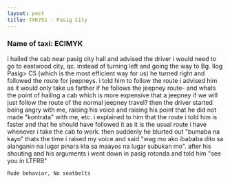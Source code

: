 ```yaml
---
layout: post
title: TXK751 - Pasig City
---
```


### Name of taxi: ECIMYK

i hailed the cab near pasig city hall and advised the driver i would need to go to eastwood city, qc. instead of turning left and going the way to Bg. Ilog Pasig> C5 (which is the most efficient way for us) he turned right and followed the route for jeepneys. i told him to follow the route i advised him as it would only take us farther if he follows the jeepney route- and whats the point of hailing a cab which is more expensive that a jeepney if we will just follow the route of the normal jeepney travel? then the driver started being angry with me, raising his voice and raising his point that he did not made "kontrata" with me, etc. i explained to him that the route i told him is faster and that he should have followed it as it is the usual route i have whenever i take the cab to work. then suddenly he blurted out "bumaba na kayo" thats the time i raised my voice and said "wag mo ako ibababa dito sa alanganin na lugar pinara kta sa maayos na lugar subukan mo". after his shouting and his arguments i went down in pasig rotonda and told him "see you in LTFRB"

```Rude behavior, No seatbelts```
